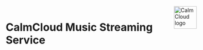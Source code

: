 <a href="https://www.calmcloud.app/">
    <img src="./calmcloud_logo.png" alt="CalmCloud logo" title="CalmCloud" align="right" height="60px" />
</a>

# CalmCloud Music Streaming Service